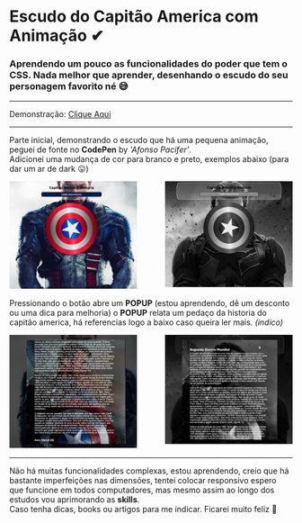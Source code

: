# Escudo do Capitão America com Animação ✔
### Aprendendo um pouco as funcionalidades do poder que tem o CSS. Nada melhor que aprender, desenhando o escudo do seu personagem favorito né 😅

---

Demonstração: [Clique Aqui](https://elvissouza.github.io/CaptainAmericaShield/)

---

<p>Parte inicial, demonstrando o escudo que há uma pequena animação, peguei de fonte no <b>CodePen</b> by <i>'Afonso Pacifer'</i>.<br/>Adicionei uma mudança de cor para branco e preto, exemplos abaixo (para dar um ar de dark 😛) </p>
<img src ="https://raw.githubusercontent.com/elvissouza/CaptainAmericaShield/master/assets/example2.png" height= "49%" width= "45%" align="right">
<img src ="https://raw.githubusercontent.com/elvissouza/CaptainAmericaShield/master/assets/example.png" height= "49%" width= "45%">

<p>Pressionando o botão abre um <b>POPUP</b> (estou aprendendo, dê um desconto ou uma dica para melhoria) o <b>POPUP</b> relata um pedaço da historia do capitão america, há referencias logo a baixo caso queira ler mais. <i>(indico)</i></p>
<img src ="https://raw.githubusercontent.com/elvissouza/CaptainAmericaShield/master/assets/pressButton.png" height= "49%" width= "45%px" align="right">
<img src ="https://raw.githubusercontent.com/elvissouza/CaptainAmericaShield/master/assets/pressButton2.png" height= "49%" width= "45%">

---

<p>Não há muitas funcionalidades complexas, estou aprendendo, creio que há bastante imperfeições nas dimensões, tentei colocar responsivo espero que funcione em todos computadores, mas mesmo assim ao longo dos estudos vou aprimorando as <b>skills</b>. <br/>Caso tenha dicas, books ou artigos para me indicar. Ficarei muito feliz 💓</p>

